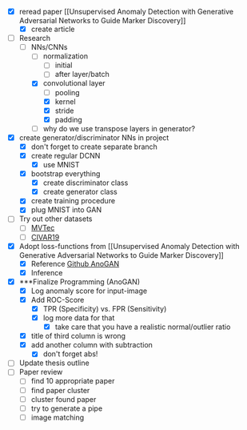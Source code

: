 - [x] reread paper [[Unsupervised Anomaly Detection with Generative Adversarial Networks to Guide Marker Discovery]]
	- [x] create article
- [ ] Research
	- [ ] NNs/CNNs
		- [ ] normalization
			- [ ] initial
			- [ ] after layer/batch
		- [x] convolutional layer
			- [ ] pooling		
			- [x] kernel
			- [x] stride
			- [x] padding
		- [ ] why do we use transpose layers in generator?
- [x] create generator/discriminator NNs in project
	- [x] don't forget to create separate branch
	- [x] create regular DCNN
		- [x] use MNIST
	- [x] bootstrap everything
		- [x] create discriminator class
		- [x] create generator class
	- [x] create training procedure
	- [x] plug MNIST into GAN
- [ ] Try out other datasets
	- [ ] [MVTec](https://www.mvtec.com/company/research/datasets/mvtec-ad/)
	- [ ] [CIVAR19](https://www.cs.toronto.edu/~kriz/cifar.html)
- [x] Adopt loss-functions from [[Unsupervised Anomaly Detection with Generative Adversarial Networks to Guide Marker Discovery]]
	- [x] Reference [Github AnoGAN](https://github.com/seungjunlee96/AnoGAN-pytorch)
	- [x] Inference
- [x] ***Finalize Programming (AnoGAN)
	- [x] Log anomaly score for input-image
	- [x] Add ROC-Score
		- [x] TPR (Specificity) vs. FPR (Sensitivity)
		- [x] log more data for that
			- [x] take care that you have a realistic normal/outlier ratio
	- [x] title of third column is wrong
	- [x] add another column with subtraction
		- [x] don't forget abs!
- [ ] Update thesis outline
- [ ] Paper review
	- [ ] find 10 appropriate paper
	- [ ] find paper cluster
	- [ ] cluster found paper
	- [ ] try to generate a pipe
	- [ ] image matching